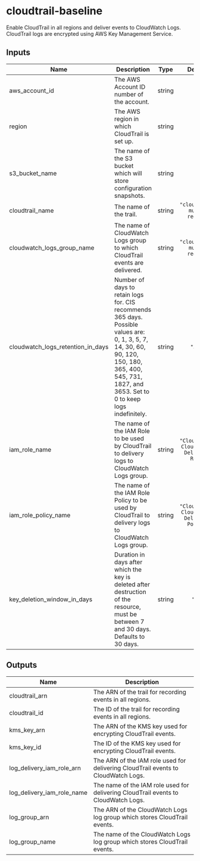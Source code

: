 # cloudtrail-baseline

Enable CloudTrail in all regions and deliver events to CloudWatch Logs. CloudTrail logs are encrypted using AWS Key Management Service.

## Inputs

| Name | Description | Type | Default | Required |
|------|-------------|:----:|:-----:|:-----:|
| aws\_account\_id | The AWS Account ID number of the account. | string | n/a | yes |
| region | The AWS region in which CloudTrail is set up. | string | n/a | yes |
| s3\_bucket\_name | The name of the S3 bucket which will store configuration snapshots. | string | n/a | yes |
| cloudtrail\_name | The name of the trail. | string | `"cloudtrail-multi-region"` | no |
| cloudwatch\_logs\_group\_name | The name of CloudWatch Logs group to which CloudTrail events are delivered. | string | `"cloudtrail-multi-region"` | no |
| cloudwatch\_logs\_retention\_in\_days | Number of days to retain logs for. CIS recommends 365 days.  Possible values are: 0, 1, 3, 5, 7, 14, 30, 60, 90, 120, 150, 180, 365, 400, 545, 731, 1827, and 3653. Set to 0 to keep logs indefinitely. | string | `"365"` | no |
| iam\_role\_name | The name of the IAM Role to be used by CloudTrail to delivery logs to CloudWatch Logs group. | string | `"CloudTrail-CloudWatch-Delivery-Role"` | no |
| iam\_role\_policy\_name | The name of the IAM Role Policy to be used by CloudTrail to delivery logs to CloudWatch Logs group. | string | `"CloudTrail-CloudWatch-Delivery-Policy"` | no |
| key\_deletion\_window\_in\_days | Duration in days after which the key is deleted after destruction of the resource, must be between 7 and 30 days. Defaults to 30 days. | string | `"10"` | no |

## Outputs

| Name | Description |
|------|-------------|
| cloudtrail\_arn | The ARN of the trail for recording events in all regions. |
| cloudtrail\_id | The ID of the trail for recording events in all regions. |
| kms\_key\_arn | The ARN of the KMS key used for encrypting CloudTrail events. |
| kms\_key\_id | The ID of the KMS key used for encrypting CloudTrail events. |
| log\_delivery\_iam\_role\_arn | The ARN of the IAM role used for delivering CloudTrail events to CloudWatch Logs. |
| log\_delivery\_iam\_role\_name | The name of the IAM role used for delivering CloudTrail events to CloudWatch Logs. |
| log\_group\_arn | The ARN of the CloudWatch Logs log group which stores CloudTrail events. |
| log\_group\_name | The name of the CloudWatch Logs log group which stores CloudTrail events. |

